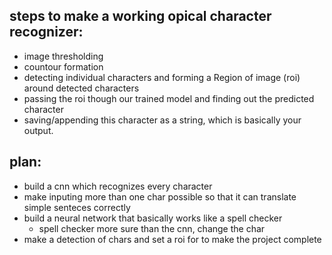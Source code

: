 ## steps to make a working opical character recognizer:
- image thresholding
- countour formation
- detecting individual characters and forming a Region of image (roi) around detected characters
- passing the roi though our trained model and finding out the predicted character
- saving/appending this character as a string, which is basically your output.


## plan:
- build a cnn which recognizes every character
- make inputing more than one char possible so that it can translate simple senteces correctly
- build a neural network that basically works like a spell checker
  - spell checker more sure than the cnn, change the char
- make a detection of chars  and set a roi for to make the project complete
